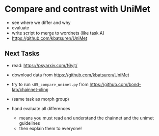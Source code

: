 # Compare and contrast with UniMet
 * see where we differ and why
 * evaluate
 * write script to merge to wordnets (like task A)
 * https://github.com/kbatsuren/UniMet


## Next Tasks 
 * read: https://psyarxiv.com/f6yjt/
 * download data from https://github.com/kbatsuren/UniMet
 * try to run `s05_compare_unimet.py` from https://github.com/bond-lab/chainnet-xling
 * (same task as morph group)
 
 * hand evaluate all differences
   * means you must read and understand the chainnet and the unimet guidelines
   * then explain them to everyone!
